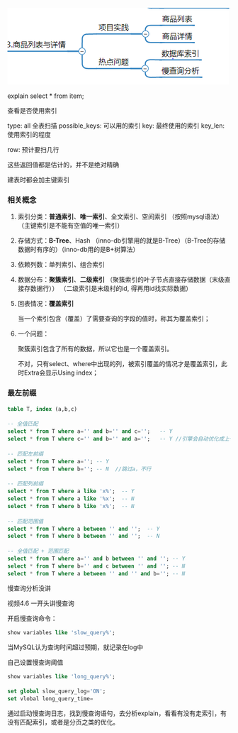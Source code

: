 ![image-20210428155627554](5%20%E5%95%86%E5%93%81%E5%88%97%E8%A1%A8%E4%B8%8E%E8%AF%A6%E6%83%85.assets/image-20210428155627554.png)



explain select * from item;

查看是否使用索引

type: all 全表扫描  possible_keys: 可以用的索引  key: 最终使用的索引  key_len: 使用索引的程度

row: 预计要扫几行  

这些返回值都是估计的，并不是绝对精确

建表时都会加主键索引

### 相关概念

1. 索引分类：**普通索引**、**唯一索引**、全文索引、空间索引 （按照mysql语法）（主键索引是不能有空值的唯一索引）

2. 存储方式：**B-Tree**、Hash  （inno-db引擎用的就是B-Tree）（B-Tree的存储数据时有序的）（inno-db用的是B+树算法）

3. 依赖列数：单列索引、组合索引

4. 数据分布：**聚簇索引**、**二级索引**  （聚簇索引的叶子节点直接存储数据（末级直接存数据行）） （二级索引是末级村的id, 得再用id找实际数据）

5. 回表情况：**覆盖索引**

   当一个索引包含（覆盖）了需要查询的字段的值时，称其为覆盖索引；

6. 一个问题：

   聚簇索引包含了所有的数据，所以它也是一个覆盖索引。

   不对，只有select、where中出现的列，被索引覆盖的情况才是覆盖索引，此时Extra会显示Using index；



### 最左前缀

```sql
table T, index (a,b,c)

-- 全值匹配
select * from T where a='' and b='' and c='';	-- Y
select * from T where c='' and b='' and a='';	-- Y //引擎会自动优化成上一句

-- 匹配左前缀
select * from T where a='';	-- Y
select * from T where b='';	-- N  //跳过a，不行                                                                                                                                                                                                                                 

-- 匹配列前缀
select * from T where a like 'x%';	-- Y
select * from T where a like '%x';	-- N
select * from T where b like 'x%';	-- N

-- 匹配范围值
select * from T where a between '' and '';	-- Y
select * from T where b between '' and '';	-- N

-- 全值匹配 + 范围匹配
select * from T where a='' and b between '' and '';	-- Y
select * from T where b='' and c between '' and '';	-- N
select * from T where a between '' and '' and b='';	-- N
```



慢查询分析没讲

视频4.6 一开头讲慢查询

开启慢查询命令：

```sql
show variables like 'slow_query%';
```

 当MySQL认为查询时间超过预期，就记录在log中

自己设置慢查询阈值

```sql
show variables like 'long_query%';

set global slow_query_log='ON';
set vlobal long_query_time=
```

通过启动慢查询日志，找到慢查询语句，去分析explain，看看有没有走索引，有没有匹配索引，或者是分页之类的优化。